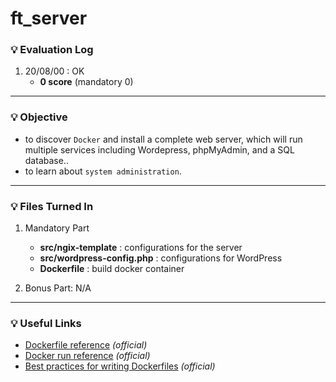# ft_server

### :bulb: Evaluation Log
1. 20/08/00 : OK
    - **0 score** (mandatory 0)
---

### :bulb: Objective
- to discover `Docker` and install a complete web server, which will run multiple services including Wordepress, phpMyAdmin, and a SQL database..
- to learn about `system administration`.
---

### :bulb: Files Turned In
1. Mandatory Part
    - **src/ngix-template** : configurations for the server
    - **src/wordpress-config.php** : configurations for WordPress
    - **Dockerfile** : build docker container

2. Bonus Part: N/A
---

### :bulb: Useful Links
- [Dockerfile reference](https://docs.docker.com/engine/reference/builder/) _(official)_
- [Docker run reference](https://docs.docker.com/engine/reference/run/#expose-incoming-ports) _(official)_
- [Best practices for writing Dockerfiles](https://docs.docker.com/develop/develop-images/dockerfile_best-practices/) _(official)_
